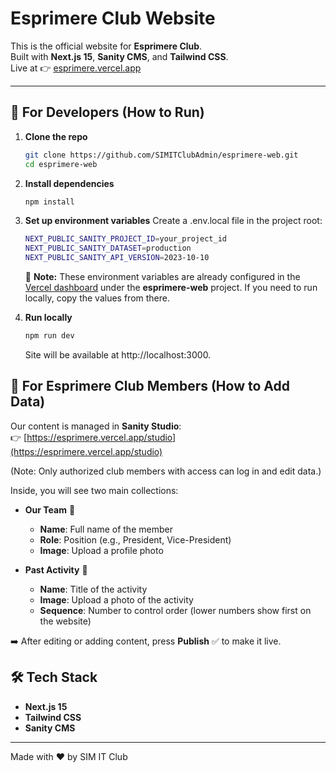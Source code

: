 # Esprimere Club Website

This is the official website for **Esprimere Club**.  
Built with **Next.js 15**, **Sanity CMS**, and **Tailwind CSS**.  
Live at 👉 [esprimere.vercel.app](https://esprimere.vercel.app)

---

## 🚀 For Developers (How to Run)

1. **Clone the repo**  
   ```bash
   git clone https://github.com/SIMITClubAdmin/esprimere-web.git
   cd esprimere-web
   ```
   
2. **Install dependencies**
   ```bash
   npm install
   ```
   
3. **Set up environment variables**
   Create a .env.local file in the project root:

   ```bash
   NEXT_PUBLIC_SANITY_PROJECT_ID=your_project_id
   NEXT_PUBLIC_SANITY_DATASET=production
   NEXT_PUBLIC_SANITY_API_VERSION=2023-10-10
   ```

   🔑 **Note:** These environment variables are already configured in the [Vercel dashboard](https://vercel.com) under the **esprimere-web** project. If you need to run locally, copy the values from there.

4. **Run locally**
   ```bash
   npm run dev
   ```
   Site will be available at http://localhost:3000.

## 📝 For Esprimere Club Members (How to Add Data)

Our content is managed in **Sanity Studio**:  
👉 [https://esprimere.vercel.app/studio](https://esprimere.vercel.app/studio)

(Note: Only authorized club members with access can log in and edit data.)

Inside, you will see two main collections:

- **Our Team** 👥  
  - **Name**: Full name of the member  
  - **Role**: Position (e.g., President, Vice-President)  
  - **Image**: Upload a profile photo  

- **Past Activity** 🎉  
  - **Name**: Title of the activity  
  - **Image**: Upload a photo of the activity  
  - **Sequence**: Number to control order (lower numbers show first on the website)  

➡️ After editing or adding content, press **Publish** ✅ to make it live.

## 🛠️ Tech Stack

- **Next.js 15**  
- **Tailwind CSS**  
- **Sanity CMS**

---

Made with ❤️ by SIM IT Club
